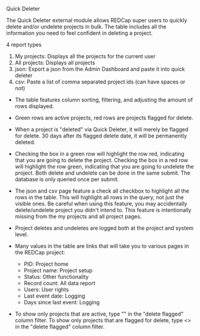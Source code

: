 Quick Deleter

The Quick Deleter external module allows REDCap super users to quickly delete and/or undelete projects in bulk.  The table includes all the information you need to feel confident in deleting a project.

4 report types
1)  My projects:  Displays all the projects for the current user
2)  All projects:  Displays all projects
3)  json:  Export a json from the Admin Dashboard and paste it into quick deleter
4)  csv:  Paste a list of comma separated project ids (can have spaces or not)

-  The table features column sorting, filtering, and adjusting the amount of rows displayed. 

-  Green rows are active projects, red rows are projects flagged for delete.

-  When a project is "deleted" via Quick Deleter, it will merely be flagged for delete.  30 days after its flagged delete date, it will be permanently deleted.  

-  Checking the box in a green row will highlight the row red, indicating that you are going to delete the project.  Checking the box in a red row will highlight the row green, indicating that you are going to undelete the project.  Both delete and undelete can be done in the same submit.  The database is only queried once per submit.

-  The json and csv page feature a check all checkbox to highlight all the rows in the table.  This will highlight all rows in the query, not just the visible ones.  Be careful when using this feature, you may accidentally delete/undelete project you didn't intend to.  This feature is intentionally missing from the my projects and all project pages.

-  Project deletes and undeletes are logged both at the project and system level.

-  Many values in the table are links that will take you to various pages in the REDCap project:
    -  PID:  Project home
    -  Project name:  Project setup
    -  Status:  Other functionality
    -  Record count:  All data report
    -  Users:  User rights
    -  Last event date:  Logging
    -  Days since last event:  Logging 

-  To show only projects that are active, type "" in the "delete flagged" column filter.  To show only projects that are flagged for delete, type <> in the "delete flagged" column filter.  